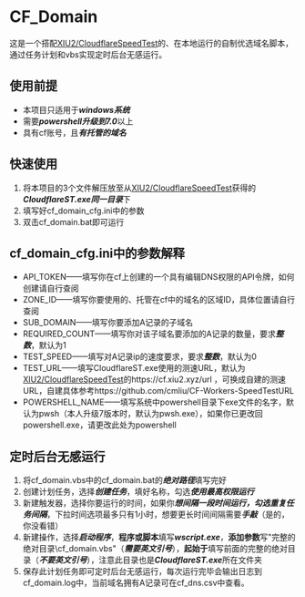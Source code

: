 # CF_Domain
这是一个搭配[XIU2/CloudflareSpeedTest](https://github.com/XIU2/CloudflareSpeedTest/)的、在本地运行的自制优选域名脚本，通过任务计划和vbs实现定时后台无感运行。
## 使用前提
+ 本项目只适用于***windows系统***
+ 需要***powershell升级到7.0***以上
+ 具有cf账号，且***有托管的域名***
## 快速使用
1. 将本项目的3个文件解压放至从[XIU2/CloudflareSpeedTest](https://github.com/XIU2/CloudflareSpeedTest/)获得的***CloudflareST.exe同一目录***下
2. 填写好cf_domain_cfg.ini中的参数
3. 双击cf_domain.bat即可运行
## cf_domain_cfg.ini中的参数解释
+ API_TOKEN——填写你在cf上创建的一个具有编辑DNS权限的API令牌，如何创建请自行查阅
+ ZONE_ID——填写你要使用的、托管在cf中的域名的区域ID，具体位置请自行查阅
+ SUB_DOMAIN——填写你要添加A记录的子域名
+ REQUIRED_COUNT——填写你对该子域名要添加的A记录的数量，要求***整数***，默认为1
+ TEST_SPEED——填写对A记录ip的速度要求，要求***整数***，默认为0
+ TEST_URL——填写CloudflareST.exe使用的测速URL，默认为[XIU2/CloudflareSpeedTest](https://github.com/XIU2/CloudflareSpeedTest/)的https://cf.xiu2.xyz/url ，可换成自建的测速URL，自建具体参考https://github.com/cmliu/CF-Workers-SpeedTestURL
+ POWERSHELL_NAME——填写系统中powershell目录下exe文件的名字，默认为pwsh（本人升级7版本时，默认为pwsh.exe），如果你已更改回powershell.exe，请更改此处为powershell
## 定时后台无感运行
1. 将cf_domain.vbs中的cf_domain.bat的***绝对路径***填写完好
2. 创建计划任务，选择***创建任务***，填好名称，勾选***使用最高权限运行***
3. 新建触发器，选择你要运行的时间，如果你***想间隔一段时间运行，勾选重复任务间隔***，下拉时间选项最多只有1小时，想要更长时间间隔需要***手敲***（是的，你没看错）
4. 新建操作，选择***启动程序***，**程序或脚本**填写***wscript.exe***，**添加参数**写"完整的绝对目录\cf_domain.vbs"（***需要英文引号***），**起始于**填写前面的完整的绝对目录（***不要英文引号***），注意此目录也是***CloudflareST.exe***所在文件夹
5. 保存此计划任务即可定时后台无感运行，每次运行完毕会输出日志到cf_domain.log中，当前域名拥有A记录可在cf_dns.csv中查看。
